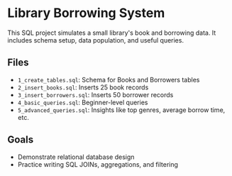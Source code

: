 # Library Borrowing System

This SQL project simulates a small library's book and borrowing data. It includes schema setup, data population, and useful queries.

## Files

- `1_create_tables.sql`: Schema for Books and Borrowers tables
- `2_insert_books.sql`: Inserts 25 book records
- `3_insert_borrowers.sql`: Inserts 50 borrower records
- `4_basic_queries.sql`: Beginner-level queries
- `5_advanced_queries.sql`: Insights like top genres, average borrow time, etc.

## Goals

- Demonstrate relational database design
- Practice writing SQL JOINs, aggregations, and filtering
